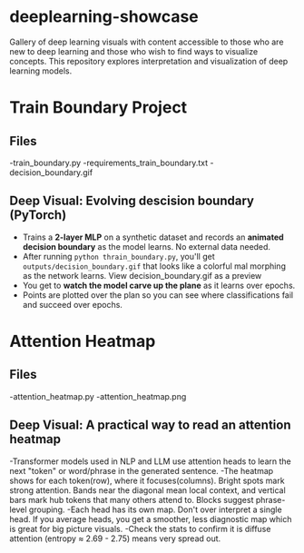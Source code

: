 # deeplearning-showcase
Gallery of deep learning visuals with content accessible to those who are new to deep learning and those who wish to find ways to visualize concepts. This repository explores interpretation and visualization of deep learning models.

# Train Boundary Project
## Files
-train_boundary.py
-requirements_train_boundary.txt
-decision_boundary.gif
## Deep Visual: Evolving descision boundary (PyTorch)
- Trains a **2-layer MLP** on a synthetic dataset and records an **animated decision boundary** as the model learns. No external data needed.
- After running `python thrain_boundary.py`, you'll get `outputs/decision_boundary.gif` that looks like a colorful mal morphing as the network learns. View decision_boundary.gif as a preview
- You get to **watch the model carve up the plane** as it learns over epochs.
- Points are plotted over the plan so you can see where classifications fail and succeed over epochs.

# Attention Heatmap
## Files
-attention_heatmap.py
-attention_heatmap.png
## Deep Visual: A practical way to read an attention heatmap
-Transformer models used in NLP and LLM use attention heads to learn the next "token" or word/phrase in the generated sentence.
-The heatmap shows for each token(row), where it focuses(columns). Bright spots mark strong attention. Bands near the diagonal mean local context, and vertical bars mark hub tokens that many others attend to. Blocks suggest phrase-level grouping.
-Each head has its own map. Don't over interpret a single head. If you average heads, you get a smoother, less diagnostic map which is great for big picture visuals.
-Check the stats to confirm it is diffuse attention (entropy $\approx$ 2.69 - 2.75) means very spread out.
